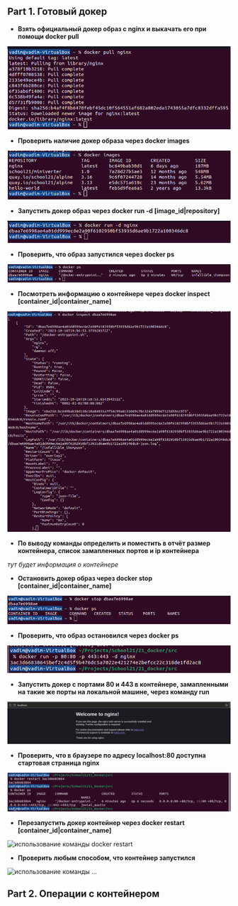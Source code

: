## Part 1. Готовый докер

* **Взять официальный докер образ с nginx и выкачать его при помощи docker pull**

![использование команды docker pull](../images/part_1.1.png)

* **Проверить наличие докер образа через docker images**

![использование команды docker images](../images/part_1.2.png)

* **Запустить докер образ через docker run -d [image_id|repository]**

![использование команды docker run](../images/part_1.3.png)

* **Проверить, что образ запустился через docker ps**

![использование команды docker ps](../images/part_1.4.png)

* **Посмотреть информацию о контейнере через docker inspect [container_id|container_name]**

![использование команды docker inspect](../images/part_1.5.png)

* **По выводу команды определить и поместить в отчёт размер контейнера, список замапленных портов и ip контейнера**

_тут будет информация о контейнере_

* **Остановить докер образ через docker stop [container_id|container_name]**

![использование команды docker stop](../images/part_1.6.png)

* **Проверить, что образ остановился через docker ps**

![использование команды docker ps](../images/part_1.7.png)

* **Запустить докер с портами 80 и 443 в контейнере, замапленными на такие же порты на локальной машине, через команду run**

![использование команды docker run](../images/part_1.8.png)

* **Проверить, что в браузере по адресу localhost:80 доступна стартовая страница nginx**

![проверка localhost:80 в браузере](../images/part_1.9.png)

* **Перезапустить докер контейнер через docker restart [container_id|container_name]**

![использование команды docker restart](../images/part_1.10.png)

* **Проверить любым способом, что контейнер запустился**

![использование команды ...](../images/part_1.11.png)

## Part 2. Операции с контейнером
